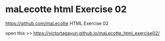 # maLecotte html Exercise 02

https://github.com/maLecotte HTML Exercise 02

open this >> https://victortagayun.github.io/maLecotte_html_exercise02/
